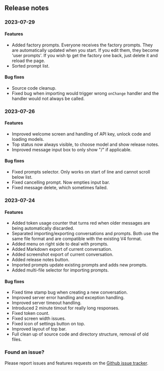 ## Release notes

### 2023-07-29

#### Features

* Added factory prompts. Everyone receives the factory prompts. They are automatically updated when you start. If you
  edit them, they become 'user prompts'. If you wish tp get the factory one back, just delete it and reload the page.
* Sorted prompt list.

#### Bug fixes

* Source code cleanup.
* Fixed bug when importing would trigger wrong `onChange` handler and the handler would not always be called.

### 2023-07-26

#### Features

* Improved welcome screen and handling of API key, unlock code and loading models.
* Top status now always visible, to choose model and show release notes.
* Improved message input box to only show "/" if applicable.

#### Bug fixes

* Fixed prompts selector. Only works on start of line and cannot scroll below list.
* Fixed cancelling prompt. Now empties input bar.
* Fixed message delete, which sometimes failed.

### 2023-07-24

#### Features

* Added token usage counter that turns red when older messages are being automatically discarded.
* Separated importing/exporting conversations and prompts. Both use the same file format and are compatible with the
  existing V4 format.
* Added menu on right side to deal with prompts.
* Added Markdown export of current conversation.
* Added screenshot export of current conversation.
* Added release notes button.
* Imported prompts update existing prompts and adds new prompts.
* Added multi-file selector for importing prompts.

#### Bug fixes

* Fixed time stamp bug when creating a new conversation.
* Improved server error handling and exception handling.
* Improved server timeout handling.
* Introduced 2 minute timout for really long responses.
* Fixed token count.
* Fixed screen width issues.
* Fixed icon of settings button on top.
* Improved layout of top bar.
* Full clean up of source code and directory structure, removal of old files.

### Found an issue?

Please report issues and features requests on the
[Github issue tracker](https://github.com/rijnb/chatty-server/issues).